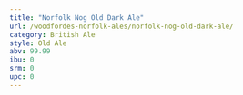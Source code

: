 ```yaml
---
title: "Norfolk Nog Old Dark Ale"
url: /woodfordes-norfolk-ales/norfolk-nog-old-dark-ale/
category: British Ale
style: Old Ale
abv: 99.99
ibu: 0
srm: 0
upc: 0
---
```


